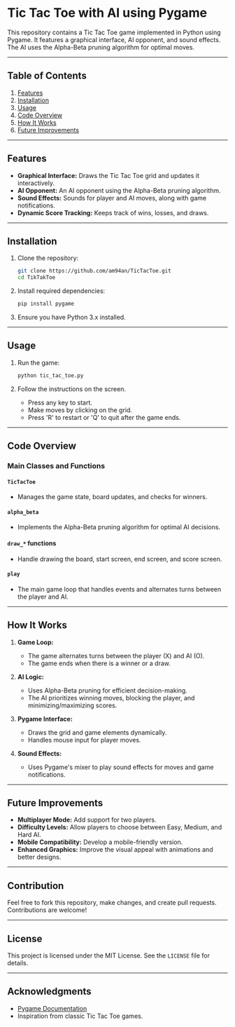 # Tic Tac Toe with AI using Pygame

This repository contains a Tic Tac Toe game implemented in Python using Pygame. It features a graphical interface, AI opponent, and sound effects. The AI uses the Alpha-Beta pruning algorithm for optimal moves.

---

## Table of Contents

1. [Features](#features)
2. [Installation](#installation)
3. [Usage](#usage)
4. [Code Overview](#code-overview)
5. [How It Works](#how-it-works)
6. [Future Improvements](#future-improvements)

---

## Features

- **Graphical Interface:** Draws the Tic Tac Toe grid and updates it interactively.
- **AI Opponent:** An AI opponent using the Alpha-Beta pruning algorithm.
- **Sound Effects:** Sounds for player and AI moves, along with game notifications.
- **Dynamic Score Tracking:** Keeps track of wins, losses, and draws.

---

## Installation

1. Clone the repository:
   ```bash
   git clone https://github.com/am94an/TicTacToe.git
   cd TikTakToe
   ```

2. Install required dependencies:
   ```bash
   pip install pygame
   ```

3. Ensure you have Python 3.x installed.

---

## Usage

1. Run the game:
   ```bash
   python tic_tac_toe.py
   ```

2. Follow the instructions on the screen.
   - Press any key to start.
   - Make moves by clicking on the grid.
   - Press 'R' to restart or 'Q' to quit after the game ends.

---

## Code Overview

### Main Classes and Functions

#### `TicTacToe`
- Manages the game state, board updates, and checks for winners.

#### `alpha_beta`
- Implements the Alpha-Beta pruning algorithm for optimal AI decisions.

#### `draw_*` functions
- Handle drawing the board, start screen, end screen, and score screen.

#### `play`
- The main game loop that handles events and alternates turns between the player and AI.

---

## How It Works

1. **Game Loop:**
   - The game alternates turns between the player (X) and AI (O).
   - The game ends when there is a winner or a draw.

2. **AI Logic:**
   - Uses Alpha-Beta pruning for efficient decision-making.
   - The AI prioritizes winning moves, blocking the player, and minimizing/maximizing scores.

3. **Pygame Interface:**
   - Draws the grid and game elements dynamically.
   - Handles mouse input for player moves.

4. **Sound Effects:**
   - Uses Pygame's mixer to play sound effects for moves and game notifications.

---

## Future Improvements

- **Multiplayer Mode:** Add support for two players.
- **Difficulty Levels:** Allow players to choose between Easy, Medium, and Hard AI.
- **Mobile Compatibility:** Develop a mobile-friendly version.
- **Enhanced Graphics:** Improve the visual appeal with animations and better designs.

---

## Contribution

Feel free to fork this repository, make changes, and create pull requests. Contributions are welcome!

---

## License

This project is licensed under the MIT License. See the `LICENSE` file for details.

---

## Acknowledgments

- [Pygame Documentation](https://www.pygame.org/docs/)
- Inspiration from classic Tic Tac Toe games.
